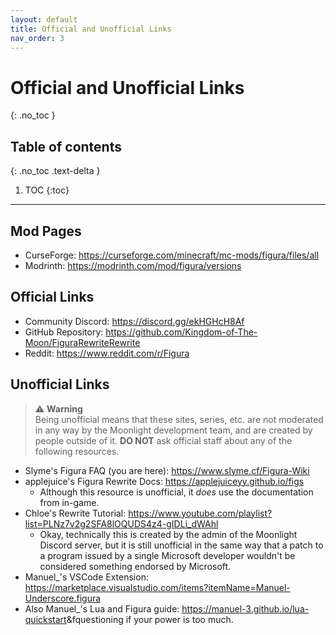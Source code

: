 ```yaml
---
layout: default
title: Official and Unofficial Links
nav_order: 3
---
```


# Official and Unofficial Links
{: .no_toc }

## Table of contents
{: .no_toc .text-delta }

1. TOC
{:toc}

---

## Mod Pages

- CurseForge: <https://curseforge.com/minecraft/mc-mods/figura/files/all>
- Modrinth: <https://modrinth.com/mod/figura/versions>

## Official Links

- Community Discord: <https://discord.gg/ekHGHcH8Af>
- GitHub Repository: <https://github.com/Kingdom-of-The-Moon/FiguraRewriteRewrite>
- Reddit: <https://www.reddit.com/r/Figura>

## Unofficial Links

> :warning: **Warning**  
> Being unofficial means that these sites, series, etc. are not moderated in any way by the Moonlight development team, and are created by people outside of it. **DO NOT** ask official staff about any of the following resources. 

- Slyme's Figura FAQ (you are here): <https://www.slyme.cf/Figura-Wiki>
- applejuice's Figura Rewrite Docs: <https://applejuiceyy.github.io/figs>
    - Although this resource is unofficial, it *does* use the documentation from in-game.
- Chloe's Rewrite Tutorial: <https://www.youtube.com/playlist?list=PLNz7v2g2SFA8lOQUDS4z4-gIDLi_dWAhl>
    - Okay, technically this is created by the admin of the Moonlight Discord server, but it is still unofficial in the same way that a patch to a program issued by a single Microsoft developer wouldn't be considered something endorsed by Microsoft.
- Manuel_'s VSCode Extension: <https://marketplace.visualstudio.com/items?itemName=Manuel-Underscore.figura>
- Also Manuel_'s Lua and Figura guide: <https://manuel-3.github.io/lua-quickstart>&fquestioning if your power is too much.